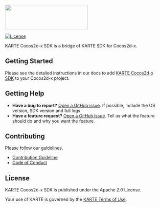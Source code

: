 <a href="https://karte.io"><img src="https://karte.io/assets/images/common/logo_black.svg" width="270" height="80"></img></a>

[![License](https://img.shields.io/badge/license-Apache%202-blue)](https://github.com/plaidev/karte-ios-sdk/blob/master/LICENSE)

KARTE Cocos2d-x SDK is a bridge of KARTE SDK for Cocos2d-x.

## Getting Started
Please see the detailed instructions in our docs to add [KARTE Cocos2d-x SDK](https://developers.karte.io/docs/cocos2dx-sdk) to your Cocos2d-x project.

## Getting Help
- **Have a bug to report?**
  [Open a GitHub issue](https://github.com/plaidev/karte-cocos2dx/issues/new). If possible, include the OS version, SDK version and full logs.
- **Have a feature request?**
  [Open a GitHub issue](https://github.com/plaidev/karte-cocos2dx/issues/new). Tell us what the feature should do and why you want the feature.

## Contributing

Please follow our guidelines.
 - [Contribution Guideline](https://github.com/plaidev/karte-cocos2dx/blob/master/CONTRIBUTING.md)
 - [Code of Conduct](https://github.com/plaidev/karte-cocos2dx/blob/master/CODE_OF_CONDUCT.md)

## License
KARTE Cocos2d-x SDK is published under the Apache 2.0 License.

Your use of KARTE is governed by the [KARTE Terms of Use](https://karte.io/legal/terms-of-use-en.html).
